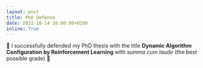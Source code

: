 ```yaml
---
layout: post
title: PhD Defense
date: 2022-10-14 16:00:00+0200
inline: True
---
```


🎉 I successfully defended my PhD thesis with the title **Dynamic Algorithm Configuration by Reinforcement Learning** with
*summa cum laude* (the best possible grade) 🥳

